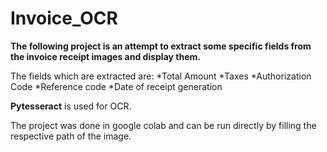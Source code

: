 # Invoice_OCR

**The following project is an attempt to extract some specific fields from the invoice receipt images and display them.**

The fields which are extracted are:
*Total Amount
*Taxes
*Authorization Code
*Reference code
*Date of receipt generation

**Pytesseract** is used for OCR.

The project was done in google colab and can be run directly by filling the respective path of the image.
